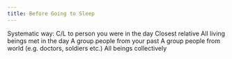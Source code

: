 ```yaml
---
title: Before Going to Sleep
---
```


Systematic way:
C/L to person you were in the day
Closest relative
All living beings met in the day
A group people from your past
A group people from world (e.g. doctors, soldiers etc.)
All beings collectively